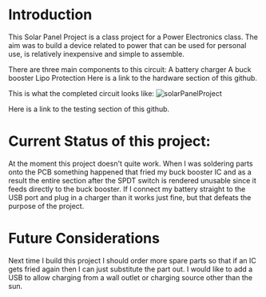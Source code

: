 # Introduction
This Solar Panel Project is a class project for a Power Electronics class. The aim was to build a device related to power that can be used for personal use, is relatively inexpensive and simple to assemble.

There are three main components to this circuit:
A battery charger
A buck booster
Lipo Protection
Here is a link to the hardware section of this github.

This is what the completed circuit looks like:
![solarPanelProject](https://user-images.githubusercontent.com/49416883/84355762-02d28e00-ab78-11ea-828d-83197e9c9317.jpeg)

Here is a link to the testing section of this github.

# Current Status of this project:
At the moment this project doesn't quite work. When I was soldering parts onto the PCB something happened that fried my buck booster IC and as a result the entire section after the SPDT switch is rendered unusable since it feeds directly to the buck booster. If I connect my battery straight to the USB port and plug in a charger than it works just fine, but that defeats the purpose of the project.

# Future Considerations
Next time I build this project I should order more spare parts so that if an IC gets fried again then I can just substitute the part out. I would like to add a USB to allow charging from a wall outlet or charging source other than the sun. 
